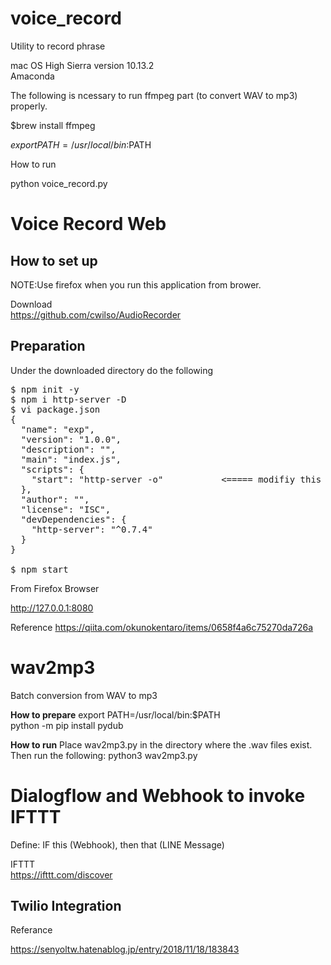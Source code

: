 # voice_record
Utility to record phrase

mac OS High Sierra  version  10.13.2
<br>
Amaconda

The following is ncessary to run ffmpeg part (to convert WAV to mp3) properly.

$brew install ffmpeg

$export PATH=/usr/local/bin:$PATH


How to run

python voice_record.py

<h1> Voice Record Web </h1>

<h2>How to set up</h2>

NOTE:Use firefox when you run this application from brower.<br>

Download<br>
https://github.com/cwilso/AudioRecorder

<h2>Preparation</h2>

Under the downloaded directory do the following

<PRE>
$ npm init -y
$ npm i http-server -D
$ vi package.json
{
  "name": "exp",
  "version": "1.0.0",
  "description": "",
  "main": "index.js",
  "scripts": {
    "start": "http-server -o"           <===== modifiy this line like this
  },
  "author": "",
  "license": "ISC",
  "devDependencies": {
    "http-server": "^0.7.4"
  }
}

$ npm start
</PRE>

From Firefox Browser <br>

http://127.0.0.1:8080



Reference
https://qiita.com/okunokentaro/items/0658f4a6c75270da726a


<h1>wav2mp3</h1>

Batch conversion from WAV to mp3

<b>How to prepare</b>
export PATH=/usr/local/bin:$PATH<br>
python -m pip install pydub<br>

<b>How to run</b>
Place wav2mp3.py in the directory where the .wav files exist.
Then run the following:
python3 wav2mp3.py
 
 


<h1>Dialogflow and Webhook to invoke IFTTT</h1>

Define:  IF this (Webhook), then that (LINE Message)

IFTTT<br>
https://ifttt.com/discover



<h2>Twilio Integration</h2>

Referance<br>

https://senyoltw.hatenablog.jp/entry/2018/11/18/183843
